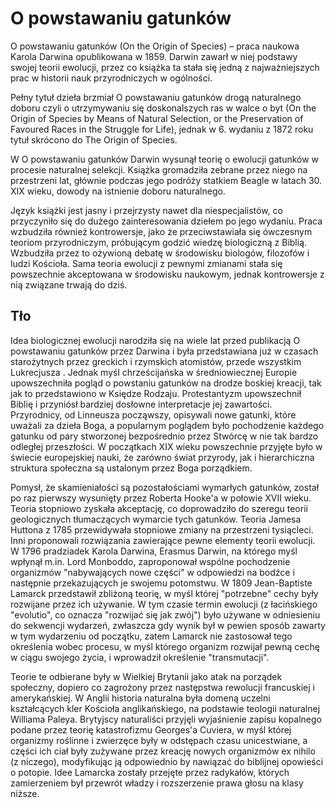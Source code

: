 # O powstawaniu gatunków #

O powstawaniu gatunków (On the Origin of Species) – praca naukowa Karola 
Darwina opublikowana w 1859. Darwin zawarł w niej podstawy swojej teorii 
ewolucji, przez co książka ta stała się jedną z najważniejszych prac w 
historii nauk przyrodniczych w ogólności.

Pełny tytuł dzieła brzmiał O powstawaniu gatunków drogą naturalnego doboru 
czyli o utrzymywaniu się doskonalszych ras w walce o byt (On the Origin of 
Species by Means of Natural Selection, or the Preservation of Favoured Races 
in the Struggle for Life), jednak w 6. wydaniu z 1872 roku tytuł skrócono do 
The Origin of Species.

W O powstawaniu gatunków Darwin wysunął teorię o ewolucji gatunków w procesie 
naturalnej selekcji. Książka gromadziła zebrane przez niego na przestrzeni 
lat, głównie podczas jego podróży statkiem Beagle w latach 30. XIX wieku, 
dowody na istnienie doboru naturalnego.

Język książki jest jasny i przejrzysty nawet dla niespecjalistów, co 
przyczyniło się do dużego zainteresowania dziełem po jego wydaniu. Praca 
wzbudziła również kontrowersje, jako że przeciwstawiała się ówczesnym teoriom 
przyrodniczym, próbującym godzić wiedzę biologiczną z Biblią. Wzbudziła przez 
to ożywioną debatę w środowisku biologów, filozofów i ludzi Kościoła. Sama 
teoria ewolucji z pewnymi zmianami stała się powszechnie akceptowana w 
środowisku naukowym, jednak kontrowersje z nią związane trwają do dziś.

## Tło ##

Idea biologicznej ewolucji narodziła się na wiele lat przed publikacją O 
powstawaniu gatunków przez Darwina i była przedstawiana już w czasach 
starożytnych przez greckich i rzymskich atomistów, przede wszystkim Lukrecjusza
. Jednak myśl chrześcijańska w średniowiecznej Europie upowszechniła pogląd o 
powstaniu gatunków na drodze boskiej kreacji, tak jak to przedstawiono w 
Księdze Rodzaju. Protestantyzm upowszechnił Biblię i przyniósł bardziej 
dosłowne interpretacje jej zawartości. Przyrodnicy, od Linneusza począwszy, 
opisywali nowe gatunki, które uważali za dzieła Boga, a popularnym poglądem 
było pochodzenie każdego gatunku od pary stworzonej bezpośrednio przez Stwórcę 
w nie tak bardzo odległej przeszłości. W początkach XIX wieku powszechnie 
przyjęte było w świecie europejskiej nauki, że zarówno świat przyrody, jak i 
hierarchiczna struktura społeczna są ustalonym przez Boga porządkiem.

Pomysł, że skamieniałości są pozostałościami wymarłych gatunków, został po raz 
pierwszy wysunięty przez Roberta Hooke'a w połowie XVII wieku. Teoria 
stopniowo zyskała akceptację, co doprowadziło do szeregu teorii geologicznych 
tłumaczących wymarcie tych gatunków. Teoria Jamesa Huttona z 1785 przewidywała 
stopniowe zmiany na przestrzeni tysiącleci. Inni proponowali rozwiązania 
zawierające pewne elementy teorii ewolucji. W 1796 pradziadek Karola Darwina, 
Erasmus Darwin, na którego myśl wpłynął m.in. Lord Monboddo, zaproponował 
wspólne pochodzenie organizmów "nabywających nowe części" w odpowiedzi na 
bodźce i następnie przekazujących je swojemu potomstwu. W 1809 Jean-Baptiste 
Lamarck przedstawił zbliżoną teorię, w myśl której "potrzebne" cechy były 
rozwijane przez ich używanie. W tym czasie termin ewolucji (z łacińskiego 
"evolutio", co oznacza "rozwijać się jak zwój") było używane w odniesieniu do 
sekwencji wydarzeń, zwłaszcza gdy wynik był w pewien sposób zawarty w tym 
wydarzeniu od początku, zatem Lamarck nie zastosował tego określenia wobec 
procesu, w myśl którego organizm rozwijał pewną cechę w ciągu swojego życia, i 
wprowadził określenie "transmutacji".

Teorie te odbierane były w Wielkiej Brytanii jako atak na porządek społeczny, 
dopiero co zagrożony przez następstwa rewolucji francuskiej i amerykańskiej. W 
Anglii historia naturalna była domeną uczelni kształcących kler Kościoła 
anglikańskiego, na podstawie teologii naturalnej Williama Paleya. Brytyjscy 
naturaliści przyjęli wyjaśnienie zapisu kopalnego podane przez teorię 
katastrofizmu Georges'a Cuviera, w myśl której organizmy roślinne i zwierzęce 
były w odstępach czasu unicestwiane, a części ich ciał były zużywane przez 
kreację nowych organizmów ex nihilo (z niczego), modyfikując ją odpowiednio by 
nawiązać do biblijnej opowieści o potopie. Idee Lamarcka zostały przejęte 
przez radykałów, których zamierzeniem był przewrót władzy i rozszerzenie prawa 
głosu na klasy niższe.
